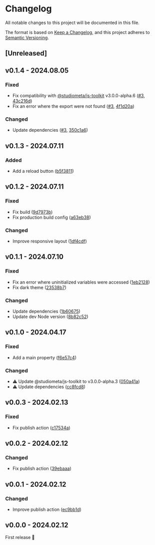 # Changelog

All notable changes to this project will be documented in this file.

The format is based on [Keep a Changelog](https://keepachangelog.com/en/1.0.0/), and this project adheres to [Semantic Versioning](https://semver.org/spec/v2.0.0.html).

## [Unreleased]

## v0.1.4 - 2024.08.05

### Fixed

- Fix compatibility with [@studiometa/js-toolkit](https://github.com/studiometa/js-toolkit) v3.0.0-alpha.6 ([#3](https://github.com/studiometa/playground/pull/3), [43c216d](https://github.com/studiometa/playground/commit/43c216d))
- Fix an error where the export were not found ([#3](https://github.com/studiometa/playground/pull/3), [4f1d20a](https://github.com/studiometa/playground/commit/4f1d20a))

### Changed

- Update dependencies ([#3](https://github.com/studiometa/playground/pull/3), [350c1a6](https://github.com/studiometa/playground/commit/350c1a6))

## v0.1.3 - 2024.07.11

### Added

- Add a reload button ([b5f3811](https://github.com/studiometa/playground/commit/b5f3811))

## v0.1.2 - 2024.07.11

### Fixed

- Fix build ([9d7973b](https://github.com/studiometa/playground/commit/9d7973b))
- Fix production build config ([a63eb38](https://github.com/studiometa/playground/commit/a63eb38))

### Changed

- Improve responsive layout ([1df4cdf](https://github.com/studiometa/playground/commit/1df4cdf))

## v0.1.1 - 2024.07.10

### Fixed

- Fix an error where uninitialized variables were accessed ([1eb2128](https://github.com/studiometa/playground/commit/1eb2128))
- Fix dark theme ([23538b7](https://github.com/studiometa/playground/commit/23538b7))

### Changed

- Update dependencies ([1b60675](https://github.com/studiometa/playground/commit/1b60675))
- Update dev Node version ([8b82c52](https://github.com/studiometa/playground/commit/8b82c52))

## v0.1.0 - 2024.04.17

### Fixed

- Add a main property ([f6e57c4](https://github.com/studiometa/playground/commit/f6e57c4))

### Changed

- ⚠️ Update @studiometa/js-toolkit to v3.0.0-alpha.3 ([050a41a](https://github.com/studiometa/playground/commit/050a41a))
- ⚠️ Update dependencies ([cc8fcd8](https://github.com/studiometa/playground/commit/cc8fcd8))

## v0.0.3 - 2024.02.13

### Fixed

- Fix publish action ([c17534a](https://github.com/studiometa/playground/commit/c17534a))

## v0.0.2 - 2024.02.12

### Changed

- Fix publish action ([39ebaaa](https://github.com/studiometa/playground/commit/39ebaaa))

## v0.0.1 - 2024.02.12

### Changed

- Improve publish action ([ec9bb1d](https://github.com/studiometa/playground/commit/ec9bb1d))

## v0.0.0 - 2024.02.12

First release 🎉
